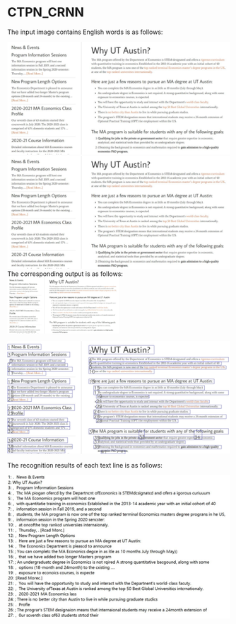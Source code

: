 # CTPN_CRNN

The input image contains English words is as follows:

![Image-w150](https://github.com/mliw/CTPN_CRNN/blob/master/asset/big_econ/original.jpg)
<img src="https://github.com/mliw/CTPN_CRNN/blob/master/asset/big_econ/original.jpg" style="zoom:50%">
The corresponding output is as follows:
<img src="https://github.com/mliw/CTPN_CRNN/blob/master/asset/big_econ/original.jpg" width="50%">

![Image](https://github.com/mliw/CTPN_CRNN/blob/master/asset/big_econ/detection.jpg)

The recognition results of each text line is as follows:

![Image](https://github.com/mliw/CTPN_CRNN/blob/master/en_pre.jpg)
